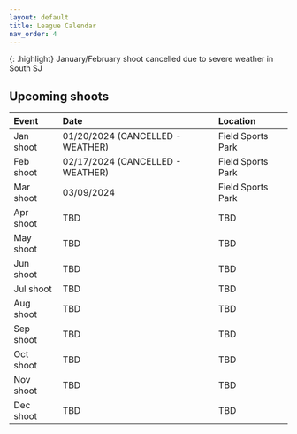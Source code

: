 ```yaml
---
layout: default
title: League Calendar
nav_order: 4
---
```


{: .highlight}
January/February shoot cancelled due to severe weather in South SJ

## Upcoming shoots

| Event | Date | Location|
|:------|:-----|:--------|
|Jan shoot | 01/20/2024 (CANCELLED - WEATHER) | Field Sports Park |
|Feb shoot | 02/17/2024 (CANCELLED - WEATHER) | Field Sports Park |
|Mar shoot | 03/09/2024 | Field Sports Park |
|Apr shoot | TBD | TBD |
|May shoot | TBD | TBD |
|Jun shoot | TBD | TBD |
|Jul shoot | TBD | TBD |
|Aug shoot | TBD | TBD |
|Sep shoot | TBD | TBD |
|Oct shoot | TBD | TBD |
|Nov shoot | TBD | TBD |
|Dec shoot | TBD | TBD |
